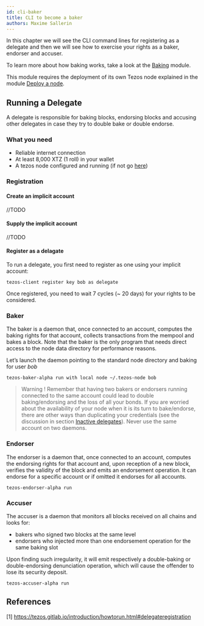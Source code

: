 ```yaml
---
id: cli-baker
title: CLI to become a baker
authors: Maxime Sallerin
---
```


In this chapter we will see the CLI command lines for registering as a delegate and then we will see how to exercise your rights as a baker, endorser and accuser.

To learn more about how baking works, take a look at the [Baking](/baking) module.

This module requires the deployment of its own Tezos node explained in the module [Deploy a node](/deploy-a-node).

## Running a Delegate

A delegate is responsible for baking blocks, endorsing blocks and accusing other delegates in case they try to double bake or double endorse.

### What you need

- Reliable internet connection
- At least 8,000 XTZ (1 roll) in your wallet
- A tezos node configured and running (if not go [here](/deploy-a-node))

### Registration

#### Create an implicit account

//TODO

#### Supply the implicit account

//TODO

#### Register as a delagate

To run a delegate, you first need to register as one using your implicit account:

```shell
tezos-client register key bob as delegate
```

Once registered, you need to wait 7 cycles (~ 20 days) for your rights to be considered.

### Baker

The baker is a daemon that, once connected to an account, computes the baking rights for that account, collects transactions from the mempool and bakes a block. Note that the baker is the only program that needs direct access to the node data directory for performance reasons.

Let’s launch the daemon pointing to the standard node directory and baking for user *bob*

```shell
tezos-baker-alpha run with local node ~/.tezos-node bob
```

> Warning ! Remember that having two bakers or endorsers running connected to the same account could lead to double baking/endorsing and the loss of all your bonds. If you are worried about the availability of your node when it is its turn to bake/endorse, there are other ways than duplicating your credentials (see the discussion in section [Inactive delegates](https://tezos.gitlab.io/introduction/howtorun.html#inactive-delegates)). Never use the same account on two daemons.

### Endorser

The endorser is a daemon that, once connected to an account, computes the endorsing rights for that account and, upon reception of a new block, verifies the validity of the block and emits an endorsement operation. It can endorse for a specific account or if omitted it endorses for all accounts.

```shell
tezos-endorser-alpha run
```

### Accuser

The accuser is a daemon that monitors all blocks received on all chains and looks for:
- bakers who signed two blocks at the same level
- endorsers who injected more than one endorsement operation for the same baking slot

Upon finding such irregularity, it will emit respectively a double-baking or double-endorsing denunciation operation, which will cause the offender to lose its security deposit.

```shell
tezos-accuser-alpha run
```

## References

[1] https://tezos.gitlab.io/introduction/howtorun.html#delegateregistration